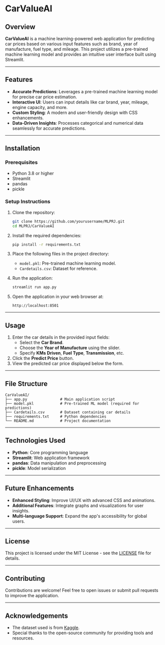 # CarValueAI

## Overview
**CarValueAI** is a machine learning-powered web application for predicting car prices based on various input features such as brand, year of manufacture, fuel type, and mileage. This project utilizes a pre-trained machine learning model and provides an intuitive user interface built using Streamlit.

---

## Features
- **Accurate Predictions**: Leverages a pre-trained machine learning model for precise car price estimation.
- **Interactive UI**: Users can input details like car brand, year, mileage, engine capacity, and more.
- **Custom Styling**: A modern and user-friendly design with CSS enhancements.
- **Data-Driven Insights**: Processes categorical and numerical data seamlessly for accurate predictions.

---

## Installation

### Prerequisites
- Python 3.8 or higher
- Streamlit
- pandas
- pickle

### Setup Instructions

1. Clone the repository:
   ```bash
   git clone https://github.com/yourusername/MLPRJ.git
   cd MLPRJ/CarValueAI
   ```

2. Install the required dependencies:
   ```bash
   pip install -r requirements.txt
   ```

3. Place the following files in the project directory:
   - `model.pkl`: Pre-trained machine learning model.
   - `Cardetails.csv`: Dataset for reference.

4. Run the application:
   ```bash
   streamlit run app.py
   ```

5. Open the application in your web browser at:
   ```
   http://localhost:8501
   ```

---

## Usage
1. Enter the car details in the provided input fields:
   - Select the **Car Brand**.
   - Choose the **Year of Manufacture** using the slider.
   - Specify **KMs Driven**, **Fuel Type**, **Transmission**, etc.
2. Click the **Predict Price** button.
3. View the predicted car price displayed below the form.

---

## File Structure
```
CarValueAI/
├── app.py               # Main application script
├── model.pkl            # Pre-trained ML model (required for predictions)
├── Cardetails.csv       # Dataset containing car details
├── requirements.txt     # Python dependencies
└── README.md            # Project documentation
```

---

## Technologies Used
- **Python**: Core programming language
- **Streamlit**: Web application framework
- **pandas**: Data manipulation and preprocessing
- **pickle**: Model serialization

---

## Future Enhancements
- **Enhanced Styling**: Improve UI/UX with advanced CSS and animations.
- **Additional Features**: Integrate graphs and visualizations for user insights.
- **Multi-language Support**: Expand the app's accessibility for global users.

---

## License
This project is licensed under the MIT License - see the [LICENSE](LICENSE) file for details.

---

## Contributing
Contributions are welcome! Feel free to open issues or submit pull requests to improve the application.

---

## Acknowledgements
- The dataset used is from [Kaggle](https://www.kaggle.com/).
- Special thanks to the open-source community for providing tools and resources.
